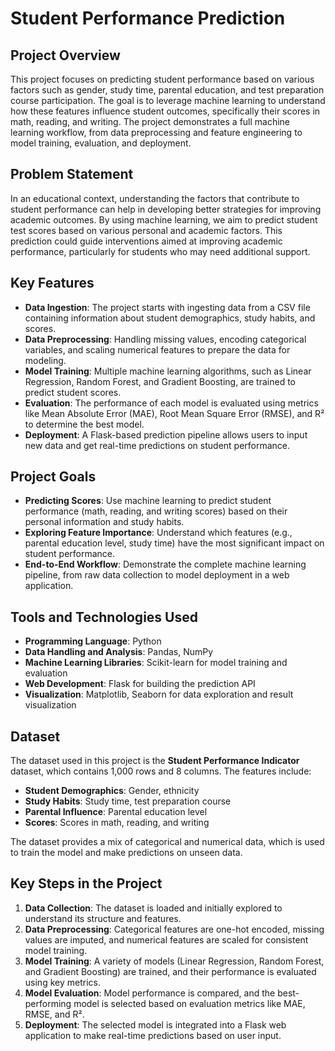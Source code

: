 # Student Performance Prediction

## Project Overview

This project focuses on predicting student performance based on various factors such as gender, study time, parental education, and test preparation course participation. The goal is to leverage machine learning to understand how these features influence student outcomes, specifically their scores in math, reading, and writing. The project demonstrates a full machine learning workflow, from data preprocessing and feature engineering to model training, evaluation, and deployment.

## Problem Statement

In an educational context, understanding the factors that contribute to student performance can help in developing better strategies for improving academic outcomes. By using machine learning, we aim to predict student test scores based on various personal and academic factors. This prediction could guide interventions aimed at improving academic performance, particularly for students who may need additional support.

## Key Features

- **Data Ingestion**: The project starts with ingesting data from a CSV file containing information about student demographics, study habits, and scores.
- **Data Preprocessing**: Handling missing values, encoding categorical variables, and scaling numerical features to prepare the data for modeling.
- **Model Training**: Multiple machine learning algorithms, such as Linear Regression, Random Forest, and Gradient Boosting, are trained to predict student scores.
- **Evaluation**: The performance of each model is evaluated using metrics like Mean Absolute Error (MAE), Root Mean Square Error (RMSE), and R² to determine the best model.
- **Deployment**: A Flask-based prediction pipeline allows users to input new data and get real-time predictions on student performance.

## Project Goals

- **Predicting Scores**: Use machine learning to predict student performance (math, reading, and writing scores) based on their personal information and study habits.
- **Exploring Feature Importance**: Understand which features (e.g., parental education level, study time) have the most significant impact on student performance.
- **End-to-End Workflow**: Demonstrate the complete machine learning pipeline, from raw data collection to model deployment in a web application.

## Tools and Technologies Used

- **Programming Language**: Python
- **Data Handling and Analysis**: Pandas, NumPy
- **Machine Learning Libraries**: Scikit-learn for model training and evaluation
- **Web Development**: Flask for building the prediction API
- **Visualization**: Matplotlib, Seaborn for data exploration and result visualization

## Dataset

The dataset used in this project is the **Student Performance Indicator** dataset, which contains 1,000 rows and 8 columns. The features include:
- **Student Demographics**: Gender, ethnicity
- **Study Habits**: Study time, test preparation course
- **Parental Influence**: Parental education level
- **Scores**: Scores in math, reading, and writing

The dataset provides a mix of categorical and numerical data, which is used to train the model and make predictions on unseen data.

## Key Steps in the Project

1. **Data Collection**: The dataset is loaded and initially explored to understand its structure and features.
2. **Data Preprocessing**: Categorical features are one-hot encoded, missing values are imputed, and numerical features are scaled for consistent model training.
3. **Model Training**: A variety of models (Linear Regression, Random Forest, and Gradient Boosting) are trained, and their performance is evaluated using key metrics.
4. **Model Evaluation**: Model performance is compared, and the best-performing model is selected based on evaluation metrics like MAE, RMSE, and R².
5. **Deployment**: The selected model is integrated into a Flask web application to make real-time predictions based on user input.

